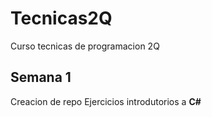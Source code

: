 # Tecnicas2Q
Curso tecnicas de programacion 2Q

## Semana 1
Creacion de repo
Ejercicios introdutorios a **C#**
